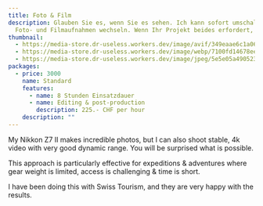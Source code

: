 ```yaml
---
title: Foto & Film
description: Glauben Sie es, wenn Sie es sehen. Ich kann sofort umschalten zwischen
  Foto- und Filmaufnahmen wechseln. Wenn Ihr Projekt beides erfordert, kann ich es tun.
thumbnail:
  - https://media-store.dr-useless.workers.dev/image/avif/349eaae6c1a06cb4b88fc27fc87db4bd1e44b67ccae17ea1ee8a146bf6c5a6ab
  - https://media-store.dr-useless.workers.dev/image/webp/7100fd14678ee00a2af1a564e7730a402ece7e81976706a98711741a0f936bd9
  - https://media-store.dr-useless.workers.dev/image/jpeg/5e5e05a490523d8ee30182322b77e8d77ce2389f81ef8779b8fba13baa01aec4
packages:
  - price: 3000
    name: Standard
    features:
      - name: 8 Stunden Einsatzdauer
      - name: Editing & post-production
        description: 225.- CHF per hour
    description: ""
---
```

My Nikkon Z7 II makes incredible photos, but I can also shoot stable, 4k video with very good dynamic range. You will be surprised what is possible.

This approach is particularly effective for expeditions & adventures where gear weight is limited, access is challenging & time is short.

I have been doing this with Swiss Tourism, and they are very happy with the results.